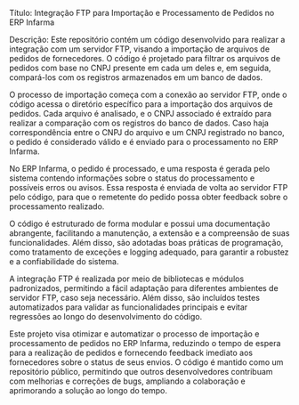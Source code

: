 Título: Integração FTP para Importação e Processamento de Pedidos no ERP Infarma

Descrição:
Este repositório contém um código desenvolvido para realizar a integração com um servidor FTP, visando a importação de arquivos de pedidos de fornecedores. O código é projetado para filtrar os arquivos de pedidos com base no CNPJ presente em cada um deles e, em seguida, compará-los com os registros armazenados em um banco de dados.

O processo de importação começa com a conexão ao servidor FTP, onde o código acessa o diretório específico para a importação dos arquivos de pedidos. Cada arquivo é analisado, e o CNPJ associado é extraído para realizar a comparação com os registros do banco de dados. Caso haja correspondência entre o CNPJ do arquivo e um CNPJ registrado no banco, o pedido é considerado válido e é enviado para o processamento no ERP Infarma.

No ERP Infarma, o pedido é processado, e uma resposta é gerada pelo sistema contendo informações sobre o status do processamento e possíveis erros ou avisos. Essa resposta é enviada de volta ao servidor FTP pelo código, para que o remetente do pedido possa obter feedback sobre o processamento realizado.

O código é estruturado de forma modular e possui uma documentação abrangente, facilitando a manutenção, a extensão e a compreensão de suas funcionalidades. Além disso, são adotadas boas práticas de programação, como tratamento de exceções e logging adequado, para garantir a robustez e a confiabilidade do sistema.

A integração FTP é realizada por meio de bibliotecas e módulos padronizados, permitindo a fácil adaptação para diferentes ambientes de servidor FTP, caso seja necessário. Além disso, são incluídos testes automatizados para validar as funcionalidades principais e evitar regressões ao longo do desenvolvimento do código.

Este projeto visa otimizar e automatizar o processo de importação e processamento de pedidos no ERP Infarma, reduzindo o tempo de espera para a realização de pedidos e fornecendo feedback imediato aos fornecedores sobre o status de seus envios. O código é mantido como um repositório público, permitindo que outros desenvolvedores contribuam com melhorias e correções de bugs, ampliando a colaboração e aprimorando a solução ao longo do tempo.
